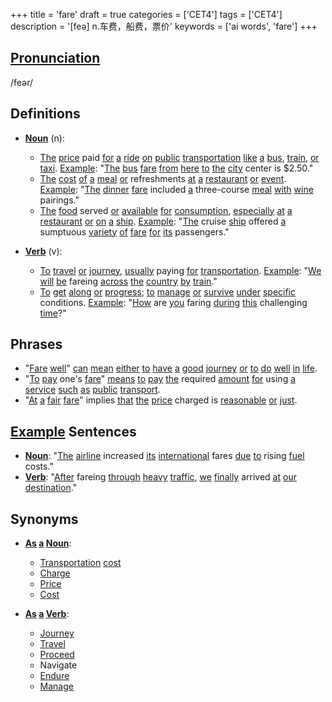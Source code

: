 +++
title = 'fare'
draft = true
categories = ['CET4']
tags = ['CET4']
description = '[feə] n.车费，船费，票价'
keywords = ['ai words', 'fare']
+++

## [Pronunciation](/en/post/pronunciation/)
/feər/

## Definitions
- **[Noun](/en/post/noun/)** (n): 
  - [The](/en/post/the/) [price](/en/post/price/) paid [for](/en/post/for/) [a](/en/post/a/) [ride](/en/post/ride/) [on](/en/post/on/) [public](/en/post/public/) [transportation](/en/post/transportation/) [like](/en/post/like/) [a](/en/post/a/) [bus](/en/post/bus/), [train](/en/post/train/), [or](/en/post/or/) [taxi](/en/post/taxi/). [Example](/en/post/example/): "[The](/en/post/the/) [bus](/en/post/bus/) [fare](/en/post/fare/) [from](/en/post/from/) [here](/en/post/here/) [to](/en/post/to/) [the](/en/post/the/) [city](/en/post/city/) center is $2.50."
  - [The](/en/post/the/) [cost](/en/post/cost/) [of](/en/post/of/) [a](/en/post/a/) [meal](/en/post/meal/) [or](/en/post/or/) refreshments [at](/en/post/at/) [a](/en/post/a/) [restaurant](/en/post/restaurant/) [or](/en/post/or/) [event](/en/post/event/). [Example](/en/post/example/): "[The](/en/post/the/) [dinner](/en/post/dinner/) [fare](/en/post/fare/) included [a](/en/post/a/) three-course [meal](/en/post/meal/) [with](/en/post/with/) [wine](/en/post/wine/) pairings."
  - [The](/en/post/the/) [food](/en/post/food/) served [or](/en/post/or/) [available](/en/post/available/) [for](/en/post/for/) [consumption](/en/post/consumption/), [especially](/en/post/especially/) [at](/en/post/at/) [a](/en/post/a/) [restaurant](/en/post/restaurant/) [or](/en/post/or/) [on](/en/post/on/) [a](/en/post/a/) [ship](/en/post/ship/). [Example](/en/post/example/): "[The](/en/post/the/) cruise [ship](/en/post/ship/) offered [a](/en/post/a/) sumptuous [variety](/en/post/variety/) [of](/en/post/of/) [fare](/en/post/fare/) [for](/en/post/for/) [its](/en/post/its/) passengers."
  
- **[Verb](/en/post/verb/)** (v):
  - [To](/en/post/to/) [travel](/en/post/travel/) [or](/en/post/or/) [journey](/en/post/journey/), [usually](/en/post/usually/) paying [for](/en/post/for/) [transportation](/en/post/transportation/). [Example](/en/post/example/): "[We](/en/post/we/) [will](/en/post/will/) [be](/en/post/be/) fareing [across](/en/post/across/) [the](/en/post/the/) [country](/en/post/country/) [by](/en/post/by/) [train](/en/post/train/)."
  - [To](/en/post/to/) [get](/en/post/get/) [along](/en/post/along/) [or](/en/post/or/) [progress](/en/post/progress/); [to](/en/post/to/) [manage](/en/post/manage/) [or](/en/post/or/) [survive](/en/post/survive/) [under](/en/post/under/) [specific](/en/post/specific/) conditions. [Example](/en/post/example/): "[How](/en/post/how/) are [you](/en/post/you/) faring [during](/en/post/during/) [this](/en/post/this/) challenging [time](/en/post/time/)?"

## Phrases
- "[Fare](/en/post/fare/) [well](/en/post/well/)" [can](/en/post/can/) [mean](/en/post/mean/) [either](/en/post/either/) [to](/en/post/to/) [have](/en/post/have/) [a](/en/post/a/) [good](/en/post/good/) [journey](/en/post/journey/) [or](/en/post/or/) [to](/en/post/to/) [do](/en/post/do/) [well](/en/post/well/) [in](/en/post/in/) [life](/en/post/life/).
- "[To](/en/post/to/) [pay](/en/post/pay/) one's [fare](/en/post/fare/)" [means](/en/post/means/) [to](/en/post/to/) [pay](/en/post/pay/) [the](/en/post/the/) required [amount](/en/post/amount/) [for](/en/post/for/) using [a](/en/post/a/) [service](/en/post/service/) [such](/en/post/such/) [as](/en/post/as/) [public](/en/post/public/) [transport](/en/post/transport/).
- "[At](/en/post/at/) [a](/en/post/a/) [fair](/en/post/fair/) [fare](/en/post/fare/)" implies [that](/en/post/that/) [the](/en/post/the/) [price](/en/post/price/) charged is [reasonable](/en/post/reasonable/) [or](/en/post/or/) [just](/en/post/just/).

## [Example](/en/post/example/) Sentences
- **[Noun](/en/post/noun/)**: "[The](/en/post/the/) [airline](/en/post/airline/) increased [its](/en/post/its/) [international](/en/post/international/) fares [due](/en/post/due/) [to](/en/post/to/) rising [fuel](/en/post/fuel/) costs."
- **[Verb](/en/post/verb/)**: "[After](/en/post/after/) fareing [through](/en/post/through/) [heavy](/en/post/heavy/) [traffic](/en/post/traffic/), [we](/en/post/we/) [finally](/en/post/finally/) arrived [at](/en/post/at/) [our](/en/post/our/) [destination](/en/post/destination/)."

## Synonyms
- **[As](/en/post/as/) [a](/en/post/a/) [Noun](/en/post/noun/)**:
  - [Transportation](/en/post/transportation/) [cost](/en/post/cost/)
  - [Charge](/en/post/charge/)
  - [Price](/en/post/price/)
  - [Cost](/en/post/cost/)
  
- **[As](/en/post/as/) [a](/en/post/a/) [Verb](/en/post/verb/)**:
  - [Journey](/en/post/journey/)
  - [Travel](/en/post/travel/)
  - [Proceed](/en/post/proceed/)
  - Navigate
  - [Endure](/en/post/endure/)
  - [Manage](/en/post/manage/)
